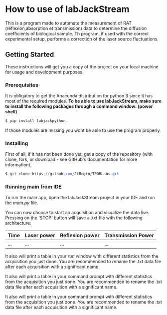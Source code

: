 # How to use of labJackStream

This is a program made to automate the measurement of RAT (réflexion,absorption et transmission)  data to determine the diffusion coefficients of biological sample. Th program, if used with the correct experimental setup, performs a correction of the laser source fluctuations.

## Getting Started

These instructions will get you a copy of the project on your local machine for usage and development purposes.

### Prerequisites

It is obligatory to get the Anaconda distribution for python 3 since it has most of the required modules.
**To be able to use labJackStream, make sure to install the following packages through a command window: (power shell)**

```powershell
$ pip install labjackpython
```

If those modules are missing you wont be able to use the program properly.

### Installing

First of all, if it has not been done yet, get a copy of the repository (with clone, fork, or download - see GitHub's documentation for more information).

```powershell
$ git clone https://github.com/JLBegin/TPOBLabs.git
```

### Running main from IDE

To run the main app, open the labJackStream project in your IDE and run the *main.py* file.

You can now choose to start an acquisition and visualize the data live. Pressing on the 'STOP' button will save a .txt file with the following architecture:

| Time | Laser power | Reflexion power | Transmission Power |
| ---- | ----------- | --------------- | ------------------ |
| ...  | ...         | ...             | ...                |


It also will print a table in your *run* window with different statistics from the acquisition you just done. You are recommended to rename the .txt data file after each acquisition with a significant name. 

It also will print a table in your command prompt with different statistics from the acquisition you just done. You are recommended to rename the .txt data file after each acquisition with a significant name. 

It also will print a table in your command prompt with different statistics from the acquisition you just done. You are recommended to rename the .txt data file after each acquisition with a significant name. 

